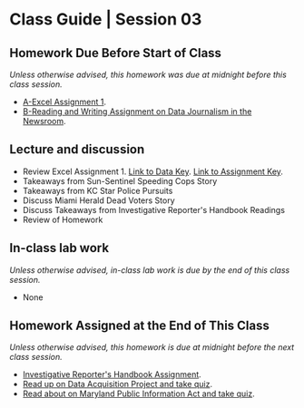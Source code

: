# Class Guide | Session 03

## Homework Due Before Start of Class
*Unless otherwise advised, this homework was due at midnight before this class session.*

* [A-Excel Assignment 1](../02-Homework-Assigned/A-excel-assignment-1.md).
* [B-Reading and Writing Assignment on Data Journalism in the Newsroom](../02-Homework-Assigned/B-reading-writing-assignment.md).

## Lecture and discussion

* Review Excel Assignment 1. [Link to Data Key](../02/02-Homework-Assigned/data/). [Link to Assignment Key](../02/02-Homework-Assigned/A-excel-assignment-1-key.md).  
* Takeaways from Sun-Sentinel Speeding Cops Story
* Takeaways from KC Star Police Pursuits
* Discuss Miami Herald Dead Voters Story
* Discuss Takeaways from Investigative Reporter's Handbook Readings
* Review of Homework

## In-class lab work
*Unless otherwise advised, in-class lab work is due by the end of this class session.*   

* None

## Homework Assigned at the End of This Class
*Unless otherwise advised, this homework is due at midnight before the next class session.*   

* [Investigative Reporter's Handbook Assignment](03-Homework-Assigned/A-handbook-writing-assignment.md).
* [Read up on Data Acquisition Project and take quiz](03-Homework-Assigned/B-data-acquisition-project.md).  
* [Read about on Maryland Public Information Act and take quiz](03-Homework-Assigned/C-PIA-readings.md).
